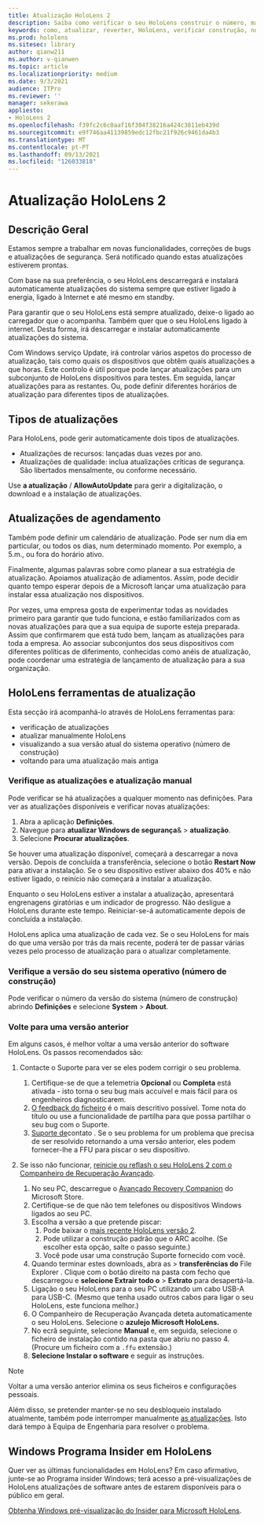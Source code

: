 ```yaml
---
title: Atualização HoloLens 2
description: Saiba como verificar o seu HoloLens construir o número, manter-se atualizado com as atualizações do dispositivo, juntar-se ao Programa Insiders e reverter as atualizações.
keywords: como, atualizar, reverter, HoloLens, verificar construção, número de construção
ms.prod: hololens
ms.sitesec: library
author: qianw211
ms.author: v-qianwen
ms.topic: article
ms.localizationpriority: medium
ms.date: 9/3/2021
audience: ITPro
ms.reviewer: ''
manager: sekerawa
appliesto:
- HoloLens 2
ms.openlocfilehash: f39fc2c6c0aaf16f304f38216a424c3811eb439d
ms.sourcegitcommit: e9f746aa41139859edc12fbc21f926c9461da4b3
ms.translationtype: MT
ms.contentlocale: pt-PT
ms.lasthandoff: 09/13/2021
ms.locfileid: "126033818"
---
```

# <a name="update-hololens-2"></a>Atualização HoloLens 2

## <a name="overview"></a>Descrição Geral

Estamos sempre a trabalhar em novas funcionalidades, correções de bugs e atualizações de segurança. Será notificado quando estas atualizações estiverem prontas.

Com base na sua preferência, o seu HoloLens descarregará e instalará automaticamente atualizações do sistema sempre que estiver ligado à energia, ligado à Internet e até mesmo em standby.

Para garantir que o seu HoloLens está sempre atualizado, deixe-o ligado ao carregador que o acompanha. Também quer que o seu HoloLens ligado à internet. Desta forma, irá descarregar e instalar automaticamente atualizações do sistema. 

Com Windows serviço Update, irá controlar vários aspetos do processo de atualização, tais como quais os dispositivos que obtêm quais atualizações a que horas. Este controlo é útil porque pode lançar atualizações para um subconjunto de HoloLens dispositivos para testes. Em seguida, lançar atualizações para as restantes. Ou, pode definir diferentes horários de atualização para diferentes tipos de atualizações.

## <a name="types-of-updates"></a>Tipos de atualizações

Para HoloLens, pode gerir automaticamente dois tipos de atualizações. 

- Atualizações de recursos: lançadas duas vezes por ano.
- Atualizações de qualidade: inclua atualizações críticas de segurança. São libertados mensalmente, ou conforme necessário.

Use **a atualização** / **AllowAutoUpdate** para gerir a digitalização, o download e a instalação de atualizações. 

## <a name="scheduling-updates"></a>Atualizações de agendamento

Também pode definir um calendário de atualização. Pode ser num dia em particular, ou todos os dias, num determinado momento. Por exemplo, a 5.m., ou fora do horário ativo.

Finalmente, algumas palavras sobre como planear a sua estratégia de atualização. Apoiamos atualização de adiamentos. Assim, pode decidir quanto tempo esperar depois de a Microsoft lançar uma atualização para instalar essa atualização nos dispositivos.

Por vezes, uma empresa gosta de experimentar todas as novidades primeiro para garantir que tudo funciona, e estão familiarizados com as novas atualizações para que a sua equipa de suporte esteja preparada. Assim que confirmarem que está tudo bem, lançam as atualizações para toda a empresa. Ao associar subconjuntos dos seus dispositivos com diferentes políticas de diferimento, conhecidas como anéis de atualização, pode coordenar uma estratégia de lançamento de atualização para a sua organização.

## <a name="hololens-update-tools"></a>HoloLens ferramentas de atualização

Esta secção irá acompanhá-lo através de HoloLens ferramentas para:

- verificação de atualizações
- atualizar manualmente HoloLens
- visualizando a sua versão atual do sistema operativo (número de construção)
- voltando para uma atualização mais antiga

### <a name="check-for-updates-and-manually-update"></a>Verifique as atualizações e atualização manual

Pode verificar se há atualizações a qualquer momento nas definições.  Para ver as atualizações disponíveis e verificar novas atualizações:

1. Abra a aplicação **Definições**.
1. Navegue para **atualizar Windows de segurança**&  >  **atualização**.
1. Selecione **Procurar atualizações**.

Se houver uma atualização disponível, começará a descarregar a nova versão. Depois de concluída a transferência, selecione o botão **Restart Now** para ativar a instalação. Se o seu dispositivo estiver abaixo dos 40% e não estiver ligado, o reinício não começará a instalar a atualização.

Enquanto o seu HoloLens estiver a instalar a atualização, apresentará engrenagens giratórias e um indicador de progresso. Não desligue a HoloLens durante este tempo. Reiniciar-se-á automaticamente depois de concluída a instalação.

HoloLens aplica uma atualização de cada vez.  Se o seu HoloLens for mais do que uma versão por trás da mais recente, poderá ter de passar várias vezes pelo processo de atualização para o atualizar completamente.

### <a name="check-your-operating-system-version-build-number"></a>Verifique a versão do seu sistema operativo (número de construção)

Pode verificar o número da versão do sistema (número de construção) abrindo **Definições** e selecione **System**  >  **About**.

### <a name="go-back-to-a-previous-version"></a>Volte para uma versão anterior

Em alguns casos, é melhor voltar a uma versão anterior do software HoloLens. Os passos recomendados são:

1. Contacte o Suporte para ver se eles podem corrigir o seu problema.
    1. Certifique-se de que a telemetria **Opcional** ou **Completa** está ativada - isto torna o seu bug mais accuível e mais fácil para os engenheiros diagnosticarem.
    1. [O feedback do ficheiro](hololens-feedback.md) é o mais descritivo possível. Tome nota do título ou use a funcionalidade de partilha para que possa partilhar o seu bug com o Suporte.
    1. [Suporte de](https://aka.ms/hlsupport)contato . Se o seu problema for um problema que precisa de ser resolvido retornando a uma versão anterior, eles podem fornecer-lhe a FFU para piscar o seu dispositivo.

1. Se isso não funcionar, [reinicie ou reflash o seu HoloLens 2 com o Companheiro de Recuperação Avançado](hololens-recovery.md).
    1. No seu PC, descarregue o [Avançado Recovery Companion](https://www.microsoft.com/p/advanced-recovery-companion/9p74z35sfrs8?activetab=pivot:overviewtab) do Microsoft Store.
    1. Certifique-se de que não tem telefones ou dispositivos Windows ligados ao seu PC.
    1. Escolha a versão a que pretende piscar:
        1. Pode baixar o [mais recente HoloLens versão 2](https://aka.ms/hololens2download).
        1. Pode utilizar a construção padrão que o ARC acolhe. (Se escolher esta opção, salte o passo seguinte.)
        1. Você pode usar uma construção Suporte fornecido com você.
    1. Quando terminar estes downloads, abra as  >  **transferências do** File Explorer . Clique com o botão direito na pasta com fecho que descarregou e **selecione Extrair todo o**  >  **Extrato** para desapertá-la.
    1. Ligação o seu HoloLens para o seu PC utilizando um cabo USB-A para USB-C. (Mesmo que tenha usado outros cabos para ligar o seu HoloLens, este funciona melhor.)
    1. O Companheiro de Recuperação Avançada deteta automaticamente o seu HoloLens. Selecione o **azulejo Microsoft HoloLens.**
    1. No ecrã seguinte, selecione **Manual** e, em seguida, selecione o ficheiro de instalação contido na pasta que abriu no passo 4. (Procure um ficheiro com a `.ffu` extensão.)
    1. **Selecione Instalar o software** e seguir as instruções.

> [!NOTE]
> Voltar a uma versão anterior elimina os seus ficheiros e configurações pessoais.

Além disso, se pretender manter-se no seu desbloqueio instalado atualmente, também pode interromper manualmente [as atualizações](hololens-updates.md#pause-updates-via-device). Isto dará tempo à Equipa de Engenharia para resolver o problema.

## <a name="windows-insider-program-on-hololens"></a>Windows Programa Insider em HoloLens

Quer ver as últimas funcionalidades em HoloLens?  Em caso afirmativo, junte-se ao Programa insider Windows; terá acesso a pré-visualizações de HoloLens atualizações de software antes de estarem disponíveis para o público em geral.

[Obtenha Windows pré-visualização do Insider para Microsoft HoloLens](hololens-insider.md).